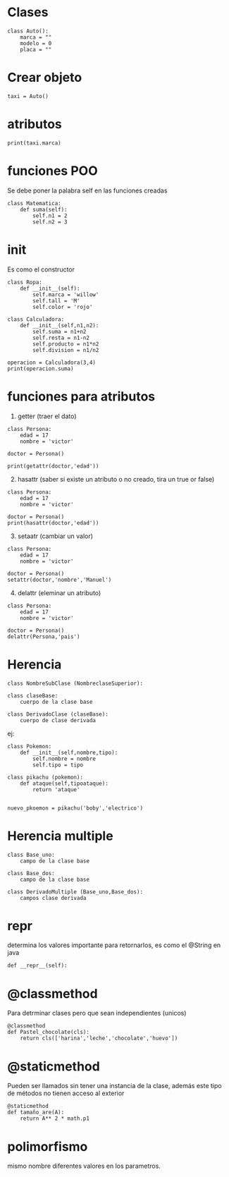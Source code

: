 # Clases

```
class Auto():
    marca = ""
    modelo = 0
    placa = ""
```

# Crear objeto

```
taxi = Auto()
```

# atributos

```
print(taxi.marca)
```

# funciones POO

Se debe poner la palabra self en las funciones creadas

```
class Matematica:
    def suma(self):
        self.n1 = 2
        self.n2 = 3
```

# __init__

Es como el constructor

```
class Ropa:
    def __init__(self):
        self.marca = 'willow'
        self.tall = 'M'
        self.color = 'rojo'
```

```
class Calculadora:
    def __init__(self,n1,n2):
        self.suma = n1+n2
        self.resta = n1-n2
        self.producto = n1*n2
        self.division = n1/n2

operacion = Calculadora(3,4)
print(operacion.suma)
```

# funciones para atributos

1. getter (traer el dato)

```
class Persona:
    edad = 17
    nombre = 'victor'

doctor = Persona()

print(getattr(doctor,'edad'))
```

2. hasattr (saber si existe un atributo o no creado, tira un true or false)

```
class Persona:
    edad = 17
    nombre = 'victor'

doctor = Persona()
print(hasattr(doctor,'edad'))
```

3. setaatr (cambiar un valor)

```
class Persona:
    edad = 17
    nombre = 'victor'

doctor = Persona()
setattr(doctor,'nombre','Manuel')
```

4. delattr (eleminar un atributo)

```
class Persona:
    edad = 17
    nombre = 'victor'

doctor = Persona()
delattr(Persona,'pais')
```

# Herencia

```
class NombreSubClase (NombreclaseSuperior):

class claseBase:
    cuerpo de la clase base

class DerivadoClase (claseBase):
    cuerpo de clase derivada
```
ej:

```
class Pokemon:
    def __init__(self,nombre,tipo):
        self.nombre = nombre
        self.tipo = tipo
    
class pikachu (pokemon):
    def ataque(self,tipoataque):
        return 'ataque'


nuevo_pkoemon = pikachu('boby','electrico')
```

# Herencia multiple

```
class Base_uno:
    campo de la clase base

class Base_dos:
    campo de la clase base

class DerivadoMultiple (Base_uno,Base_dos):
    campos clase derivada
```

# __repr__

determina los valores importante para retornarlos, es como el @String en java

```
def __repr__(self):
```

# @classmethod

Para detrminar clases pero que sean independientes (unicos)

```
@classmethod
def Pastel_chocolate(cls):
    return cls(['harina','leche','chocolate','huevo'])
```

# @staticmethod

Pueden ser llamados sin tener una instancia de la clase, además este tipo de métodos no tienen acceso al exterior

```
@staticmethod
def tamaño_are(A):
    return A** 2 * math.p1
```

# polimorfismo

mismo nombre diferentes valores en los parametros.